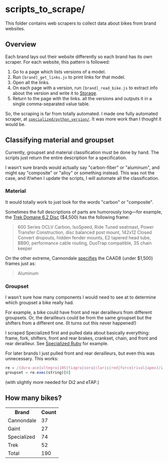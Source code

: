 # scripts_to_scrape/

This folder contains web scrapers to collect data about bikes from brand websites.

## Overview

Each brand lays out their website differently so each brand has its own scraper. For each website, this pattern is followed:


1. Go to a page which lists versions of a model.
1. Run `[brand]_get_links.js` to print links for that model.
1. Open all the links.
1. On each page with a version, run `[brand]_read_bike.js` to extract info about the version and write it to [Storage](https://developer.mozilla.org/en-US/docs/Web/API/Web_Storage_API).
1.  Return to the page with the links. all the versions and outputs it in a single comma-separated value table.

So, the scraping is far from totally automated. I made one fully automated scraper, at [`specialized/python_version/`](specialized/python_version/). It was more work than I thought it would be.

## Classifying material and groupset

Currently, groupset and material classification must be done by hand. The scripts just return the entire description for a specification.

I wasn't sure brands would actually say "carbon-fiber" or "aluminum", and might say "composite" or "alloy" or something instead. This was not the case, and if/when I update the scripts, I will automate all the classification.

### Material

It would totally work to just look for the words "carbon" or "composite".

Sometimes the full descriptions of parts are humorously long&mdash;for example, the [Trek Domane 6.2 Disc](http://archive.trekbikes.com/us/en/2016/Trek/domane_6_2_disc_compact) ($4,500) has the following frame:

> 600 Series OCLV Carbon, IsoSpeed, Ride Tuned seatmast, Power Transfer Construction, disc balanced post mount, 142x12 Closed Convert dropouts, hidden fender mounts, E2 tapered head tube, BB90, performance cable routing, DuoTrap compatible, 3S chain keeper

On the other extreme, Cannondale [specifies](https://github.com/pfroud/bike-prices/blob/master/scripts_to_scrape/cannondale/output/cannondale%20elite%20road.txt#L52) the CAAD8 (under $1,500) frames just as:

> Aluminum

### Groupset

I wasn't sure how many components I would need to see at to determine which groupset a bike really had. 

For example, a bike could have front and rear derailleurs from different groupsets. Or, the derailleurs could be from the same groupset  but the shifters from a different one. (It turns out this never happened!)

I scraped Specialized first and pulled data about basically everything: frame, fork, shifters, front and rear brakes, crankset, chain, and front and rear derailleur. See [Specialized  Ruby](https://github.com/pfroud/bike-prices/blob/master/scripts_to_scrape/specialized/output/Ruby.txt) for example.

For later brands I just pulled front and rear derailleurs, but even this was unnecessary. This works:

```js
re = /(dura-ace|ultegra|105|tiagra|sora|claris|red|force|rival|apex)/i
groupset = re.exec(string)[0]
```
(with slightly more needed for Di2 and eTAP.)


## How many bikes?

<!-- Github formats markdown tables poorly so I'm using html -->
<table><tr>
    <th>Brand</th>
    <th>Count</th>
  </tr><tr>
    <td>Cannondale</td>
    <td>37</td>
  </tr><tr>
    <td>Gaint</td>
    <td>27</td>
  </tr><tr>
    <td>Specialized</td>
    <td>74</td>
  </tr><tr>
    <td>Trek</td>
    <td>52</td>
  </tr><tr>
    <td>Total</td>
    <td>190</td>
</tr></table>
